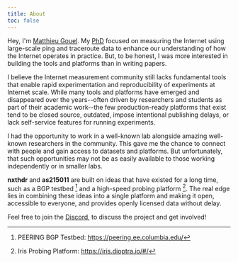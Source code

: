 ```yaml
---
title: About
toc: false
---
```


Hey, I'm [Matthieu Gouel](https://matthieugouel.name/). My [PhD](https://theses.hal.science/tel-04164622v1/document) focused on measuring the Internet using large-scale ping and traceroute data to enhance our understanding of how the Internet operates in practice. But, to be honest, I was more interested in building the tools and platforms than in writing papers.

I believe the Internet measurement community still lacks fundamental tools that enable rapid experimentation and reproducibility of experiments at Internet scale. While many tools and platforms have emerged and disappeared over the years--often driven by researchers and students as part of their academic work--the few production-ready platforms that exist tend to be closed source, outdated, impose intentional publishing delays, or lack self-service features for running experiments.

I had the opportunity to work in a well-known lab alongside amazing well-known researchers in the community. This gave me the chance to connect with people and gain access to datasets and platforms. But unfortunately, that such opportunities may not be as easily available to those working independently or in smaller labs.

**nxthdr** and **as215011** are built on ideas that have existed for a long time, such as a BGP testbed [^1] and a high-speed probing platform [^2]. The real edge lies in combining these ideas into a single platform and making it open, accessible to everyone, and provides openly licensed data without delay.

Feel free to join the [Discord](https://discord.gg/KRsVs7jafg), to discuss the project and get involved!


[^1]: PEERING BGP Testbed: https://peering.ee.columbia.edu/
[^2]: Iris Probing Platform: https://iris.dioptra.io/#/
